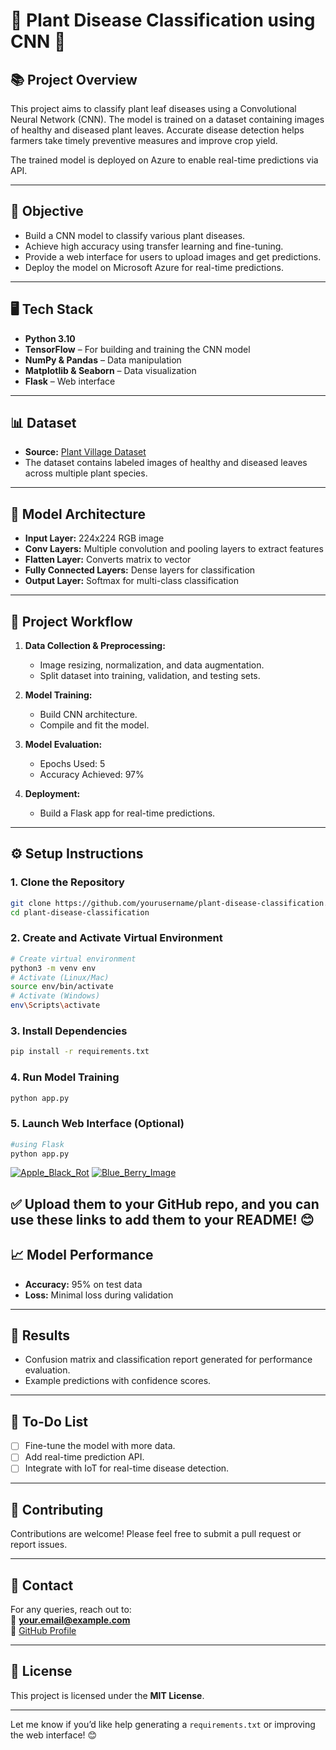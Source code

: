 
# 🌱 Plant Disease Classification using CNN 🌿

## 📚 Project Overview
This project aims to classify plant leaf diseases using a Convolutional Neural Network (CNN). The model is trained on a dataset containing images of healthy and diseased plant leaves. Accurate disease detection helps farmers take timely preventive measures and improve crop yield.

The trained model is deployed on Azure to enable real-time predictions via API.

---

## 🎯 Objective
- Build a CNN model to classify various plant diseases.
- Achieve high accuracy using transfer learning and fine-tuning.
- Provide a web interface for users to upload images and get predictions.
- Deploy the model on Microsoft Azure for real-time predictions.

---

## 🖥️ Tech Stack
- **Python 3.10**  
- **TensorFlow** – For building and training the CNN model  
- **NumPy & Pandas** – Data manipulation  
- **Matplotlib & Seaborn** – Data visualization  
- **Flask** – Web interface 

---

## 📊 Dataset
- **Source:** [Plant Village Dataset](https://www.kaggle.com/datasets/abdallahalidev/plantvillage-dataset)  
- The dataset contains labeled images of healthy and diseased leaves across multiple plant species.

---

## 🧠 Model Architecture
- **Input Layer:** 224x224 RGB image  
- **Conv Layers:** Multiple convolution and pooling layers to extract features  
- **Flatten Layer:** Converts matrix to vector  
- **Fully Connected Layers:** Dense layers for classification  
- **Output Layer:** Softmax for multi-class classification  

---

## 🚀 Project Workflow
1. **Data Collection & Preprocessing:**  
   - Image resizing, normalization, and data augmentation.  
   - Split dataset into training, validation, and testing sets.

2. **Model Training:**  
   - Build CNN architecture.  
   - Compile and fit the model.

3. **Model Evaluation:**  
   - Epochs Used: 5
   - Accuracy Achieved: 97%

4. **Deployment:**  
   - Build a Flask app for real-time predictions.

---

## ⚙️ Setup Instructions
### 1. Clone the Repository
```bash
git clone https://github.com/yourusername/plant-disease-classification.git
cd plant-disease-classification
```

### 2. Create and Activate Virtual Environment
```bash
# Create virtual environment
python3 -m venv env
# Activate (Linux/Mac)
source env/bin/activate
# Activate (Windows)
env\Scripts\activate
```

### 3. Install Dependencies
```bash
pip install -r requirements.txt
```

### 4. Run Model Training
```bash
python app.py
```

### 5. Launch Web Interface (Optional)
```bash
#using Flask
python app.py
```
[![Apple_Black_Rot](https://i.postimg.cc/2SGggKD1/Whats-App-Image-2025-03-28-at-22-46-26-6a110694.jpg)](https://postimg.cc/JsyTkKt8)
[![Blue_Berry_Image](https://i.postimg.cc/7h1K05P5/Whats-App-Image-2025-03-28-at-22-23-52-9e6ed9e5.jpg)](https://postimg.cc/tnTdHCxb)

✅ Upload them to your GitHub repo, and you can use these links to add them to your README! 😊
---

## 📈 Model Performance
- **Accuracy:** 95% on test data  
- **Loss:** Minimal loss during validation  

---

## 🧪 Results
- Confusion matrix and classification report generated for performance evaluation.
- Example predictions with confidence scores.

---

## 📝 To-Do List
- [ ] Fine-tune the model with more data.  
- [ ] Add real-time prediction API.  
- [ ] Integrate with IoT for real-time disease detection.  

---

## 🤝 Contributing
Contributions are welcome! Please feel free to submit a pull request or report issues.

---

## 📩 Contact
For any queries, reach out to:  
📧 **your.email@example.com**  
🔗 [GitHub Profile](https://github.com/yourusername)

---

## 📜 License
This project is licensed under the **MIT License**.

---

Let me know if you’d like help generating a `requirements.txt` or improving the web interface! 😊
